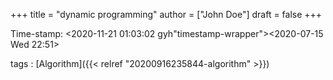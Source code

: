+++
title = "dynamic programming"
author = ["John Doe"]
draft = false
+++

Time-stamp: <2020-11-21 01:03:02 gyh"timestamp-wrapper"><span class="timestamp">&lt;2020-07-15 Wed 22:51&gt;</span></span>

tags
: [Algorithm]({{< relref "20200916235844-algorithm" >}})
